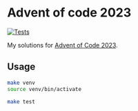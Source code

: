 # Advent of code 2023

[![Tests](https://github.com/joonaspessi/aoc2023/actions/workflows/test.yml/badge.svg)](https://github.com/joonaspessi/aoc2023/actions/workflows/test.yml)

My solutions for [Advent of Code 2023](https://adventofcode.com/2023).

## Usage

```bash
make venv
source venv/bin/activate

make test
```
